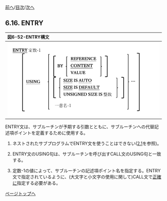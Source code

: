 <!--navi start1-->
[前へ](6-15-5.md)/[目次](https://opensourcecobol.github.io/markdown/TOC.html)/[次へ](6-17.md)
<!--navi end1-->
## 6.16. ENTRY

|図6-52-ENTRY構文|
|:--|
|![alt text](Image/6-52.png)|

ENTRY文は、サブルーチンが予期する引数とともに、サブルーチンへの代替記述項ポイントを定義するために使用する。

1. ネストされたサブプログラムでENTRY文を使うことはできない([2.1](2-1.md#21-ネストされたユーザプログラム)を参照)。

2. ENTRY文のUSING句は、サブルーチンを呼び出すCALL文のUSING句と一致する。

3. 定数-1の値によって、サブルーチンの記述項ポイント名を指定する。ENTRY文で指定されているように、(大文字と小文字の使用に関して)CALL文で<u>正確に</u>指定する必要がある。

<!--navi start2-->

[ページトップへ](6-16.md)
<!--navi end2-->
